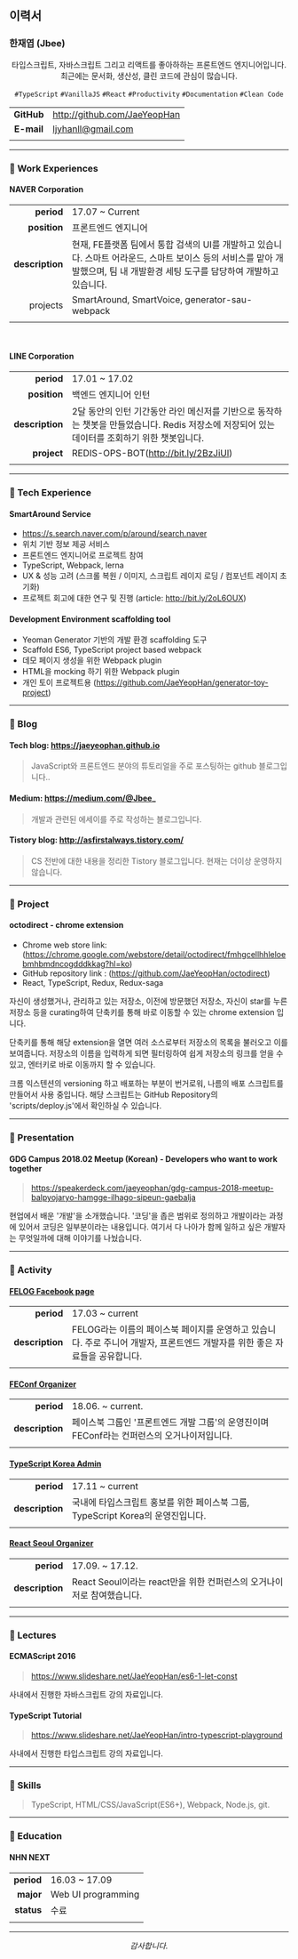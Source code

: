 ## 이력서

### 한재엽 (Jbee)

<div align="center">

타입스크립트, 자바스크립트 그리고 리액트를 좋아하하는 프론트엔드 엔지니어입니다. 최근에는 문서화, 생산성, 클린 코드에 관심이 많습니다.

`#TypeScript` `#VanillaJS` `#React` `#Productivity` `#Documentation` `#Clean Code`

</div>

|            |                              |
| :--------: | ---------------------------- |
| **GitHub** | http://github.com/JaeYeopHan |
| **E-mail** | ljyhanll@gmail.com           |
|            |                              |

---

### :lemon: Work Experiences

#### NAVER Corporation

|                 |                                                                                                         |
| --------------: | ------------------------------------------------------------------------------------------------------- |
| **period**      | 17.07 ~ Current                                                                                         |
| **position**    | 프론트엔드 엔지니어                                                                                              |
| **description** | 현재, FE플랫폼 팀에서 통합 검색의 UI를 개발하고 있습니다. 스마트 어라운드, 스마트 보이스 등의 서비스를 맡아 개발했으며, 팀 내 개발환경 세팅 도구를 담당하여 개발하고 있습니다. |
| projects        | SmartAround, SmartVoice, generator-sau-webpack                                                          |
|                 |                                                                                                         |

<br/>

#### LINE Corporation

|                 |                                                                                     |
| --------------: | ----------------------------------------------------------------------------------- |
| **period**      | 17.01 ~ 17.02                                                                       |
| **position**    | 백엔드 엔지니어 인턴                                                                         |
| **description** | 2달 동안의 인턴 기간동안 라인 메신저를 기반으로 동작하는 챗봇을 만들었습니다. Redis 저장소에 저장되어 있는 데이터를 조회하기 위한 챗봇입니다. |
| **project**     | REDIS-OPS-BOT(http://bit.ly/2BzJiUl)                                                |
|                 |                                                                                     |

---

### :banana: Tech Experience

#### SmartAround Service

- https://s.search.naver.com/p/around/search.naver
- 위치 기반 정보 제공 서비스
- 프론트엔드 엔지니어로 프로젝트 참여
- TypeScript, Webpack, lerna
- UX & 성능 고려 (스크롤 복원 / 이미지, 스크립트 레이지 로딩 / 컴포넌트 레이지 초기화)
- 프로젝트 회고에 대한 연구 및 진행 (article: http://bit.ly/2oL6OUX)

#### Development Environment scaffolding tool

- Yeoman Generator 기반의 개발 환경 scaffolding 도구
- Scaffold ES6, TypeScript project based webpack
- 데모 페이지 생성을 위한 Webpack plugin
- HTML을 mocking 하기 위한 Webpack plugin
- 개인 토이 프로젝트용 (https://github.com/JaeYeopHan/generator-toy-project)


---


### :tangerine: Blog

#### Tech blog: https://jaeyeophan.github.io

> JavaScript와 프론트엔드 분야의 튜토리얼을 주로 포스팅하는 github 블로그입니다..

#### Medium: https://medium.com/@Jbee_

> 개발과 관련된 에세이를 주로 작성하는 블로그입니다.

#### Tistory blog: http://asfirstalways.tistory.com/

> CS 전반에 대한 내용을 정리한 Tistory 블로그입니다. 현재는 더이상 운영하지 않습니다.


---


### :watermelon: Project

#### octodirect - chrome extension

- Chrome web store link: (https://chrome.google.com/webstore/detail/octodirect/fmhgcellhhleloebmhbmdncogdddkkag?hl=ko)
- GitHub repository link : (https://github.com/JaeYeopHan/octodirect)
- React, TypeScript, Redux, Redux-saga

자신이 생성했거나, 관리하고 있는 저장소, 이전에 방문했던 저장소, 자신이 star를 누른 저장소 등을 curating하여 단축키를 통해 바로 이동할 수 있는 chrome extension 입니다.

단축키를 통해 해당 extension을 열면 여러 소스로부터 저장소의 목록을 불러오고 이를 보여줍니다. 저장소의 이름을 입력하게 되면 필터링하여 쉽게 저장소의 링크를 얻을 수 있고, 엔터키로 바로 이동까지 할 수 있습니다.

크롬 익스텐션의 versioning 하고 배포하는 부분이 번거로워, 나름의 배포 스크립트를 만들어서 사용 중입니다. 해당 스크립트는 GitHub Repository의 'scripts/deploy.js'에서 확인하실 수 있습니다.


---


### :eggplant: Presentation

#### GDG Campus 2018.02 Meetup (Korean) - Developers who want to work together

> https://speakerdeck.com/jaeyeophan/gdg-campus-2018-meetup-balpyojaryo-hamgge-ilhago-sipeun-gaebalja

현업에서 배운 '개발'을 소개했습니다. '코딩'을 좁은 범위로 정의하고 개발이라는 과정에 있어서 코딩은 일부분이라는 내용입니다. 여기서 다 나아가 함께 일하고 싶은 개발자는 무엇일까에 대해 이야기를 나눴습니다.

---

### :cherries: Activity

#### [FELOG Facebook page](https://www.facebook.com/Jbee.dev/)

|                 |                                                                            |
| --------------: | -------------------------------------------------------------------------- |
| **period**      | 17.03 ~ current                                                            |
| **description** | FELOG라는 이름의 페이스북 페이지를 운영하고 있습니다. 주로 주니어 개발자, 프론트엔드 개발자를 위한 좋은 자료들을 공유합니다. |
|                 |                                                                            |


#### [FEConf Organizer](https://2017.feconf.kr/)

|                 |                                                        |
| --------------: | ------------------------------------------------------ |
| **period**      | 18.06. ~ current.                                      |
| **description** | 페이스북 그룹인 '프론트엔드 개발 그룹'의 운영진이며 FEConf라는 컨퍼런스의 오거나이저입니다. |
|                 |                                                        |


#### [TypeScript Korea Admin](https://www.facebook.com/groups/TSKorea/)

|                 |                                                      |
| --------------: | ---------------------------------------------------- |
| **period**      | 17.11 ~ current                                      |
| **description** | 국내에 타입스크립트 홍보를 위한 페이스북 그룹, TypeScript Korea의 운영진입니다. |
|                 |                                                      |

#### [React Seoul Organizer](http://seoul.reactjs.kr/)

|                 |                                                |
| --------------: | ---------------------------------------------- |
| **period**      | 17.09. ~ 17.12.                                |
| **description** | React Seoul이라는 react만을 위한 컨퍼런스의 오거나이저로 참여했습니다. |
|                 |                                                |

---

### :grapes: Lectures

#### ECMAScript 2016
> https://www.slideshare.net/JaeYeopHan/es6-1-let-const

사내에서 진행한 자바스크립트 강의 자료입니다.

#### TypeScript Tutorial
> https://www.slideshare.net/JaeYeopHan/intro-typescript-playground

사내에서 진행한 타입스크립트 강의 자료입니다.


---


### :melon: Skills

> TypeScript, HTML/CSS/JavaScript(ES6+), Webpack, Node.js, git.


---


### :peach: Education

#### NHN NEXT

|            |                    |
| ---------: | ------------------ |
| **period** | 16.03 ~ 17.09      |
| **major**  | Web UI programming |
| **status** | 수료                 |
|            |                    |

---

<div align="center">

_감사합니다._

</div>
